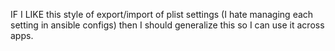 IF I LIKE this style of export/import of plist settings (I hate managing each setting in ansible configs) then I should generalize this so I can use it across apps.
